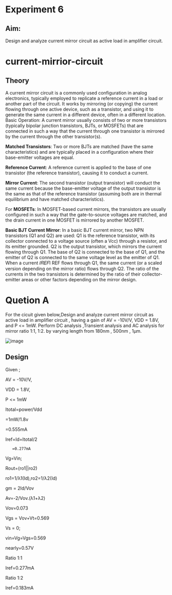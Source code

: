 # Experiment 6

## Aim:

Design and analyze current mirror circuit as active load in amplifier circuit.

# current-mirrior-circuit

## Theory

A current mirror circuit is a commonly used configuration in analog electronics, typically employed to replicate a reference current in a load or another part of the circuit. It works by mirroring (or copying) the current flowing through one active device, such as a transistor, and using it to generate the same current in a different device, often in a different location. Basic Operation: A current mirror usually consists of two or more transistors (typically bipolar junction transistors, BJTs, or MOSFETs) that are connected in such a way that the current through one transistor is mirrored by the current through the other transistor(s).

**Matched Transistors**: Two or more BJTs are matched (have the same characteristics) and are typically placed in a configuration where their base-emitter voltages are equal. 

**Reference Current**: A reference current is applied to the base of one transistor (the reference transistor), causing it to conduct a current.

**Mirror Current**: The second transistor (output transistor) will conduct the same current because the base-emitter voltage of the output transistor is the same as that of the reference transistor (assuming both are in thermal equilibrium and have matched characteristics). 

For **MOSFETs**: In MOSFET-based current mirrors, the transistors are usually configured in such a way that the gate-to-source voltages are matched, and the drain current in one MOSFET is mirrored by another MOSFET. 

**Basic BJT Current Mirror**: In a basic BJT current mirror, two NPN transistors (Q1 and Q2) are used: Q1 is the reference transistor, with its collector connected to a voltage source (often a Vcc) through a resistor, and its emitter grounded. Q2 is the output transistor, which mirrors the current flowing through Q1. The base of Q2 is connected to the base of Q1, and the emitter of Q2 is connected to the same voltage level as the emitter of Q1. When a current 𝐼𝑅𝐸𝐹I REF flows through Q1, the same current (or a scaled version depending on the mirror ratio) flows through Q2. The ratio of the currents in the two transistors is determined by the ratio of their collector-emitter areas or other factors depending on the mirror design. 

 
# Quetion A

For the cicuit given below,Design and analyze current mirror circuit as active load in amplifier circuit , 
having a gain of AV = -10V/V, VDD = 1.8V, and P <= 1mW.
Perform DC analysis ,Transient analysis and AC analysis for mirror ratio 1:1, 1:2. by varying length from  180nm , 500nm , 1µm.

![image](https://github.com/user-attachments/assets/4aa1f2d9-76c1-4090-a39e-652b30230d1f)


## Design

Given ;

AV = -10V/V,

VDD = 1.8V, 

P <= 1mW

Itotal=power/Vdd

=1mW/1.8v

=0.555mA

Iref=Id=Itotal/2

       =0.277mA
       
Vg=Vin;

Rout=(ro1||ro2)

ro1=1/λ1(Id),ro2=1/λ2(Id)

gm = 2Id/Vov

Av=-2/Vov.(λ1+λ2)

Vov=0.073

Vgs = Vov+Vt=0.569

Vs = 0;

vin=Vg=Vgs=0.569 

nearly=0.57V

Ratio 1:1

Iref=0.277mA

Ratio 1:2

Iref=0.183mA

